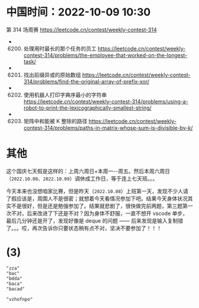 
# 中国时间：2022-10-09 10:30

第 314 场周赛 https://leetcode.cn/contest/weekly-contest-314
- 6200. 处理用时最长的那个任务的员工 https://leetcode.cn/contest/weekly-contest-314/problems/the-employee-that-worked-on-the-longest-task/
- 6201. 找出前缀异或的原始数组 https://leetcode.cn/contest/weekly-contest-314/problems/find-the-original-array-of-prefix-xor/
- 6202. 使用机器人打印字典序最小的字符串 https://leetcode.cn/contest/weekly-contest-314/problems/using-a-robot-to-print-the-lexicographically-smallest-string/
- 6203. 矩阵中和能被 K 整除的路径 https://leetcode.cn/contest/weekly-contest-314/problems/paths-in-matrix-whose-sum-is-divisible-by-k/

# 其他

这个国庆七天假是这样的：上周六周日+本周一--周五。然后本周六周日（`2022.10.08`、`2022.10.09`）调休成工作日，等于连上七天班。。。

今天本来也没想咱家比赛，但是昨天（`2022.10.08`）上班第一天，发现不少人请了假应该是，周围人不是很密；就想着今天看情况参加下吧。结果今天身体状况其实不是很好，但是还是勉强参加了。结果就悲剧了，很快做完前两题，第三题第一次不对，后来改进了下还是不对？因为身体不舒服，一直不想开 vscode 单步，最后几分钟还是开了，发现好像是 deque 的问题 —— 后来发现是输入复制错了。。。哎，再次告诉你只要状态稍有点不对，坚决不要参加了！！！

# (3)

```
"zza"
"bac"
"bdda"
"baca"
"bacad"

"vzhofnpo"
```
